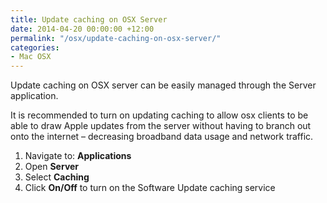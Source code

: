 ```yaml
---
title: Update caching on OSX Server
date: 2014-04-20 00:00:00 +12:00
permalink: "/osx/update-caching-on-osx-server/"
categories:
- Mac OSX
---
```


Update caching on OSX server can be easily managed through the Server application.

It is recommended to turn on updating caching to allow osx clients to be able to draw Apple updates from the server without having to branch out onto the internet – decreasing broadband data usage and network traffic.

  1. Navigate to: **Applications**
  2. Open **Server**
  3. Select **Caching**
  4. Click **On/Off** to turn on the Software Update caching service
